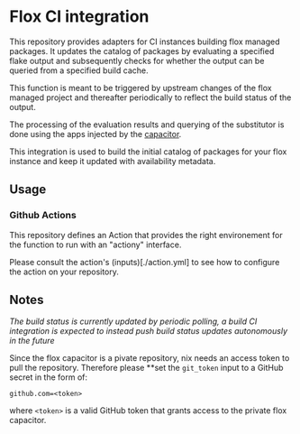 # Flox CI integration

This repository provides adapters for CI instances building flox managed packages.
It updates the catalog of packages by evaluating a specified flake output and subsequently checks for whether the output can be queried from a specified build cache.

This function is meant to be triggered by upstream changes of the flox managed project and thereafter periodically to reflect the build status of the output.

The processing of the evaluation results and querying of the substitutor is done using the apps injected by the [capacitor](https://github.com/flox/capacitor).

This integration is used to build the initial catalog of packages for your flox instance and keep it updated with availability metadata.

## Usage

### Github Actions

This repository defines an Action that provides the right environement for the function to run with an "actiony" interface.

Please consult the action's (inputs)[./action.yml] to see how to configure the action on your repository.

## Notes

*The build status is currently updated by periodic polling, a build CI integration is expected to instead push build status updates autonomously in the future*

Since the flox capacitor is a pivate repository, nix needs an access token to pull the repository. Therefore please **set the `git_token` input to a GitHub secret in the form of: 

```
github.com=<token> 
```

where `<token>` is a valid GitHub token that grants access to the private flox capacitor.
